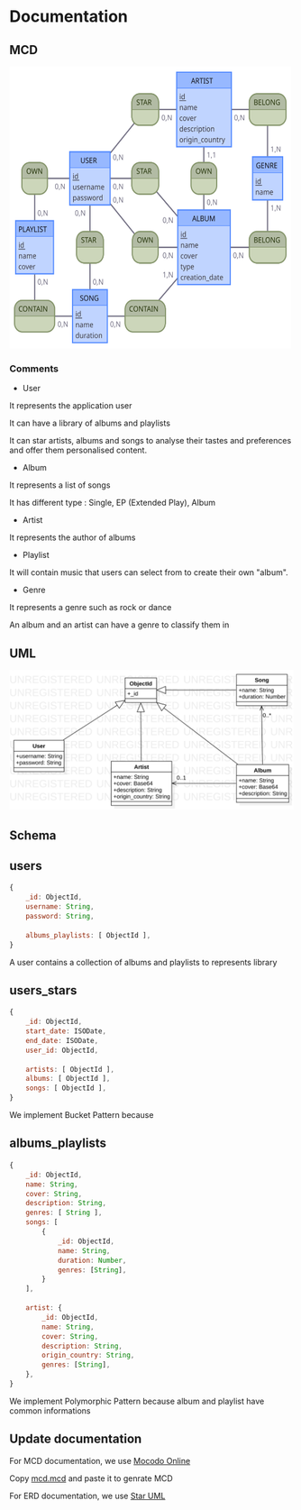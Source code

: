 # Documentation

## MCD

<img src="./mcd/mcd.svg" width="500" height="500">

### Comments

* User

It represents the application user

It can have a library of albums and playlists

It can star artists, albums and songs to analyse their tastes and preferences and offer them personalised content.

* Album 

It represents a list of songs

It has different type : Single, EP (Extended Play), Album

* Artist 

It represents the author of albums

* Playlist 

It will contain music that users can select from to create their own "album".

* Genre 

It represents a genre such as rock or dance

An album and an artist can have a genre to classify them in

## UML 

<img src="./uml/class_diagram.svg">

## Schema

## users

```js
{	
	_id: ObjectId,
	username: String,
	password: String,

	albums_playlists: [ ObjectId ],
}
```

A user contains a collection of albums and playlists to represents library

## users_stars

```js
{
	_id: ObjectId,
	start_date: ISODate,
	end_date: ISODate,
	user_id: ObjectId,

	artists: [ ObjectId ],
	albums: [ ObjectId ],
	songs: [ ObjectId ],
}
```

We implement Bucket Pattern because 

## albums_playlists

```js
{
	_id: ObjectId,
	name: String,
	cover: String,
	description: String,
	genres: [ String ],
	songs: [
		{
			_id: ObjectId,
			name: String,
			duration: Number,
			genres: [String],
		}
	],

	artist: {
		_id: ObjectId,
		name: String,
		cover: String,
		description: String,
		origin_country: String,
		genres: [String],
	},
}
```

We implement Polymorphic Pattern because album and playlist have common informations

## Update documentation 

For MCD documentation, we use [Mocodo Online](https://www.mocodo.net/)

Copy [mcd.mcd](./mcd/mcd.mcd) and paste it to genrate MCD

For ERD documentation, we use [Star UML](https://staruml.io/) 
